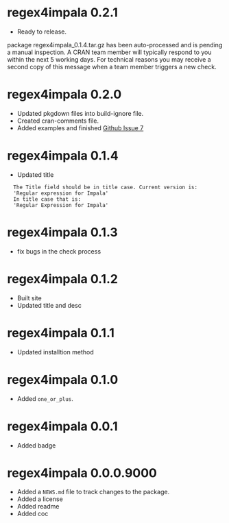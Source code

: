 # regex4impala 0.2.1

* Ready to release.

>
package regex4impala_0.1.4.tar.gz has been auto-processed and is pending a manual inspection. A CRAN team member will typically respond to you within the next 5 working days. For technical reasons you may receive a second copy of this message when a team member triggers a new check.

# regex4impala 0.2.0

* Updated pkgdown files into build-ignore file.
* Created cran-comments file.
* Added examples and finished [Github Issue 7](https://github.com/JiaxiangBU/regex4impala/issues/7)

# regex4impala 0.1.4

* Updated title
```
  The Title field should be in title case. Current version is:
  'Regular expression for Impala'
  In title case that is:
  'Regular Expression for Impala'
```

# regex4impala 0.1.3

* fix bugs in the check process

# regex4impala 0.1.2

* Built site
* Updated title and desc

# regex4impala 0.1.1

* Updated installtion method

# regex4impala 0.1.0

* Added `one_or_plus`.

# regex4impala 0.0.1

* Added badge

# regex4impala 0.0.0.9000

* Added a `NEWS.md` file to track changes to the package.
* Added a license
* Added readme
* Added coc
